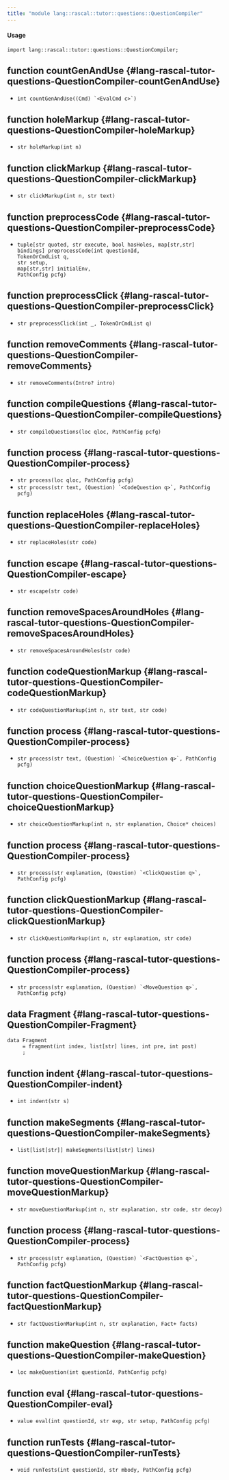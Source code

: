 ```yaml
---
title: "module lang::rascal::tutor::questions::QuestionCompiler"
---
```


#### Usage

`import lang::rascal::tutor::questions::QuestionCompiler;`

## function countGenAndUse {#lang-rascal-tutor-questions-QuestionCompiler-countGenAndUse}

* ``int countGenAndUse((Cmd) `<EvalCmd c>`)``

## function holeMarkup {#lang-rascal-tutor-questions-QuestionCompiler-holeMarkup}

* ``str holeMarkup(int n)``

## function clickMarkup {#lang-rascal-tutor-questions-QuestionCompiler-clickMarkup}

* ``str clickMarkup(int n, str text)``

## function preprocessCode {#lang-rascal-tutor-questions-QuestionCompiler-preprocessCode}

* ``tuple[str quoted, str execute, bool hasHoles, map[str,str] bindings] preprocessCode(int questionId,                                                                                  TokenOrCmdList q,                                                                                  str setup,                                                                                  map[str,str] initialEnv,                                                                                  PathConfig pcfg)``

## function preprocessClick {#lang-rascal-tutor-questions-QuestionCompiler-preprocessClick}

* ``str preprocessClick(int _, TokenOrCmdList q)``

## function removeComments {#lang-rascal-tutor-questions-QuestionCompiler-removeComments}

* ``str removeComments(Intro? intro)``

## function compileQuestions {#lang-rascal-tutor-questions-QuestionCompiler-compileQuestions}

* ``str compileQuestions(loc qloc, PathConfig pcfg)``

## function process {#lang-rascal-tutor-questions-QuestionCompiler-process}

* ``str process(loc qloc, PathConfig pcfg)``
* ``str process(str text, (Question) `<CodeQuestion q>`, PathConfig pcfg)``

## function replaceHoles {#lang-rascal-tutor-questions-QuestionCompiler-replaceHoles}

* ``str replaceHoles(str code)``

## function escape {#lang-rascal-tutor-questions-QuestionCompiler-escape}

* ``str escape(str code)``

## function removeSpacesAroundHoles {#lang-rascal-tutor-questions-QuestionCompiler-removeSpacesAroundHoles}

* ``str removeSpacesAroundHoles(str code)``

## function codeQuestionMarkup {#lang-rascal-tutor-questions-QuestionCompiler-codeQuestionMarkup}

* ``str codeQuestionMarkup(int n, str text, str code)``

## function process {#lang-rascal-tutor-questions-QuestionCompiler-process}

* ``str process(str text, (Question) `<ChoiceQuestion q>`, PathConfig pcfg)``

## function choiceQuestionMarkup {#lang-rascal-tutor-questions-QuestionCompiler-choiceQuestionMarkup}

* ``str choiceQuestionMarkup(int n, str explanation, Choice* choices)``

## function process {#lang-rascal-tutor-questions-QuestionCompiler-process}

* ``str process(str explanation, (Question) `<ClickQuestion q>`, PathConfig pcfg)``

## function clickQuestionMarkup {#lang-rascal-tutor-questions-QuestionCompiler-clickQuestionMarkup}

* ``str clickQuestionMarkup(int n, str explanation, str code)``

## function process {#lang-rascal-tutor-questions-QuestionCompiler-process}

* ``str process(str explanation, (Question) `<MoveQuestion q>`, PathConfig pcfg)``

## data Fragment {#lang-rascal-tutor-questions-QuestionCompiler-Fragment}

```rascal
data Fragment  
     = fragment(int index, list[str] lines, int pre, int post)
     ;
```

## function indent {#lang-rascal-tutor-questions-QuestionCompiler-indent}

* ``int indent(str s)``

## function makeSegments {#lang-rascal-tutor-questions-QuestionCompiler-makeSegments}

* ``list[list[str]] makeSegments(list[str] lines)``

## function moveQuestionMarkup {#lang-rascal-tutor-questions-QuestionCompiler-moveQuestionMarkup}

* ``str moveQuestionMarkup(int n, str explanation, str code, str decoy)``

## function process {#lang-rascal-tutor-questions-QuestionCompiler-process}

* ``str process(str explanation, (Question) `<FactQuestion q>`, PathConfig pcfg)``

## function factQuestionMarkup {#lang-rascal-tutor-questions-QuestionCompiler-factQuestionMarkup}

* ``str factQuestionMarkup(int n, str explanation, Fact+ facts)``

## function makeQuestion {#lang-rascal-tutor-questions-QuestionCompiler-makeQuestion}

* ``loc makeQuestion(int questionId, PathConfig pcfg)``

## function eval {#lang-rascal-tutor-questions-QuestionCompiler-eval}

* ``value eval(int questionId, str exp, str setup, PathConfig pcfg)``

## function runTests {#lang-rascal-tutor-questions-QuestionCompiler-runTests}

* ``void runTests(int questionId, str mbody, PathConfig pcfg)``

